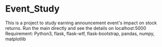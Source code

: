 # Event_Study
This is a project to study earning announcement event's impact on stock returns.
Run the main directly and see the details on localhost:5000
Requirement: Python3, flask, flask-wtf, flask-bootstrap, pandas, numpy, matplotlib
